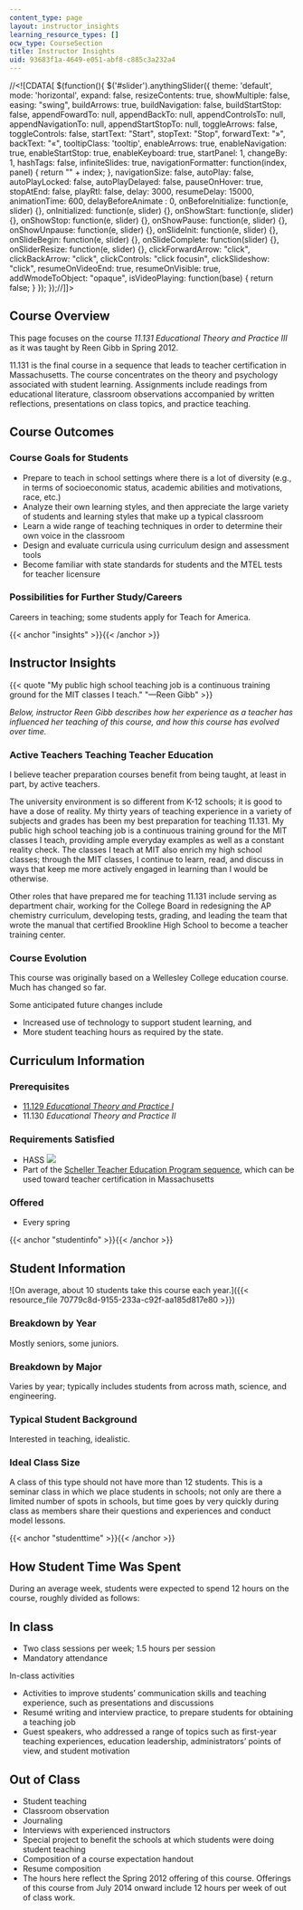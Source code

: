 ```yaml
---
content_type: page
layout: instructor_insights
learning_resource_types: []
ocw_type: CourseSection
title: Instructor Insights
uid: 93683f1a-4649-e051-abf8-c885c3a232a4
---
```


//\<!\[CDATA\[ $(function(){ $('#slider').anythingSlider({ theme: 'default', mode: 'horizontal', expand: false, resizeContents: true, showMultiple: false, easing: "swing", buildArrows: true, buildNavigation: false, buildStartStop: false, appendFowardTo: null, appendBackTo: null, appendControlsTo: null, appendNavigationTo: null, appendStartStopTo: null, toggleArrows: false, toggleControls: false, startText: "Start", stopText: "Stop", forwardText: "&raquo;", backText: "&laquo;", tooltipClass: 'tooltip', enableArrows: true, enableNavigation: true, enableStartStop: true, enableKeyboard: true, startPanel: 1, changeBy: 1, hashTags: false, infiniteSlides: true, navigationFormatter: function(index, panel) { return "" + index; }, navigationSize: false, autoPlay: false, autoPlayLocked: false, autoPlayDelayed: false, pauseOnHover: true, stopAtEnd: false, playRtl: false, delay: 3000, resumeDelay: 15000, animationTime: 600, delayBeforeAnimate : 0, onBeforeInitialize: function(e, slider) {}, onInitialized: function(e, slider) {}, onShowStart: function(e, slider) {}, onShowStop: function(e, slider) {}, onShowPause: function(e, slider) {}, onShowUnpause: function(e, slider) {}, onSlideInit: function(e, slider) {}, onSlideBegin: function(e, slider) {}, onSlideComplete: function(slider) {}, onSliderResize: function(e, slider) {}, clickForwardArrow: "click", clickBackArrow: "click", clickControls: "click focusin", clickSlideshow: "click", resumeOnVideoEnd: true, resumeOnVisible: true, addWmodeToObject: "opaque", isVideoPlaying: function(base) { return false; } }); });//\]\]>

Course Overview
---------------

This page focuses on the course _11.131_ _Educational Theory and Practice III_ as it was taught by Reen Gibb in Spring 2012.

11.131 is the final course in a sequence that leads to teacher certification in Massachusetts. The course concentrates on the theory and psychology associated with student learning. Assignments include readings from educational literature, classroom observations accompanied by written reflections, presentations on class topics, and practice teaching.

Course Outcomes
---------------

### Course Goals for Students

*   Prepare to teach in school settings where there is a lot of diversity (e.g., in terms of socioeconomic status, academic abilities and motivations, race, etc.)
*   Analyze their own learning styles, and then appreciate the large variety of students and learning styles that make up a typical classroom
*   Learn a wide range of teaching techniques in order to determine their own voice in the classroom
*   Design and evaluate curricula using curriculum design and assessment tools
*   Become familiar with state standards for students and the MTEL tests for teacher licensure

### Possibilities for Further Study/Careers

Careers in teaching; some students apply for Teach for America.

{{< anchor "insights" >}}{{< /anchor >}}

Instructor Insights
-------------------

{{< quote "My public high school teaching job is a continuous training ground for the MIT classes I teach." "—Reen Gibb" >}}

_Below, instructor Reen Gibb describes how her experience as a teacher has influenced her teaching of this course, and how this course has evolved over time._

### Active Teachers Teaching Teacher Education

I believe teacher preparation courses benefit from being taught, at least in part, by active teachers.

The university environment is so different from K-12 schools; it is good to have a dose of reality. My thirty years of teaching experience in a variety of subjects and grades has been my best preparation for teaching 11.131. My public high school teaching job is a continuous training ground for the MIT classes I teach, providing ample everyday examples as well as a constant reality check. The classes I teach at MIT also enrich my high school classes; through the MIT classes, I continue to learn, read, and discuss in ways that keep me more actively engaged in learning than I would be otherwise.

Other roles that have prepared me for teaching 11.131 include serving as department chair, working for the College Board in redesigning the AP chemistry curriculum, developing tests, grading, and leading the team that wrote the manual that certified Brookline High School to become a teacher training center.

### Course Evolution

This course was originally based on a Wellesley College education course. Much has changed so far.

Some anticipated future changes include

*   Increased use of technology to support student learning, and
*   More student teaching hours as required by the state.

Curriculum Information
----------------------

### Prerequisites

*   [11.129 _Educational Theory and Practice I_](/courses/11-129-educational-theory-and-practice-i-fall-2011/)
*   11.130 _Educational Theory and Practice II_

### Requirements Satisfied

*   HASS ![](/images/educator/icon-question-hass.png)
*   Part of the [Scheller Teacher Education Program sequence](http://education.mit.edu/classes/overview), which can be used toward teacher certification in Massachusetts

### Offered

*   Every spring

{{< anchor "studentinfo" >}}{{< /anchor >}}

Student Information
-------------------

![On average, about 10 students take this course each year.]({{< resource_file 70779c8d-9155-233a-c92f-aa185d817e80 >}})

### Breakdown by Year

Mostly seniors, some juniors.

### Breakdown by Major

Varies by year; typically includes students from across math, science, and engineering.

### Typical Student Background

Interested in teaching, idealistic.

### Ideal Class Size

A class of this type should not have more than 12 students. This is a seminar class in which we place students in schools; not only are there a limited number of spots in schools, but time goes by very quickly during class as members share their questions and experiences and conduct model lessons.

{{< anchor "studenttime" >}}{{< /anchor >}}

How Student Time Was Spent
--------------------------

During an average week, students were expected to spend 12 hours on the course, roughly divided as follows:

In class
--------

*   Two class sessions per week; 1.5 hours per session
*   Mandatory attendance

In-class activities

*   Activities to improve students’ communication skills and teaching experience, such as presentations and discussions
*   Resumé writing and interview practice, to prepare students for obtaining a teaching job
*   Guest speakers, who addressed a range of topics such as first-year teaching experiences, education leadership, administrators’ points of view, and student motivation

Out of Class
------------

*   Student teaching
*   Classroom observation
*   Journaling
*   Interviews with experienced instructors
*   Special project to benefit the schools at which students were doing student teaching
*   Composition of a course expectation handout
*   Resume composition
*   The hours here reflect the Spring 2012 offering of this course. Offerings of this course from July 2014 onward include 12 hours per week of out of class work.